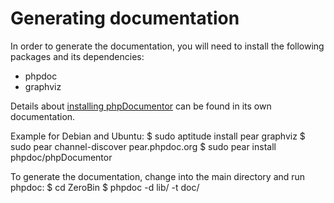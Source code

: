 Generating documentation
========================

In order to generate the documentation, you will need to install the following
packages and its dependencies:
* phpdoc
* graphviz

Details about [installing phpDocumentor](http://phpdoc.org/docs/latest/getting-started/installing.html)
can be found in its own documentation.

Example for Debian and Ubuntu:
    $ sudo aptitude install pear graphviz
    $ sudo pear channel-discover pear.phpdoc.org
    $ sudo pear install phpdoc/phpDocumentor

To generate the documentation, change into the main directory and run phpdoc:
    $ cd ZeroBin
    $ phpdoc -d lib/ -t doc/
